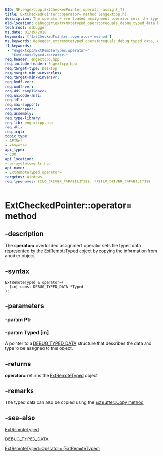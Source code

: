 ```yaml
---
UID: NF:engextcpp.ExtCheckedPointer.operator-assign(_T)
title: ExtCheckedPointer::operator= method (engextcpp.h)
description: The operator= overloaded assignment operator sets the typed data represented by the ExtRemoteTyped object by copying the information from another object.
old-location: debugger\extremotetyped_operatorequals_debug_typed_data.htm
tech.root: debugger
ms.date: 01/19/2018
keywords: ["ExtCheckedPointer::operator= method"]
ms.keywords: debugger.extremotetyped_operatorequals_debug_typed_data, operator=, ExtCheckedPointer::operator=, ExtRemoteTyped class [Windows Debugging], operator= method, ExtCheckedPointer, ExtBuffer::operator=, ExtBuffer, operator= method [Windows Debugging], ExtRemoteTyped class, operator= method [Windows Debugging]
f1_keywords:
 - "engextcpp/ExtRemoteTyped.operator="
 - "ExtRemoteTyped.operator="
req.header: engextcpp.hpp
req.include-header: Engextcpp.hpp
req.target-type: Desktop
req.target-min-winverclnt:
req.target-min-winversvr:
req.kmdf-ver:
req.umdf-ver:
req.ddi-compliance:
req.unicode-ansi:
req.idl:
req.max-support:
req.namespace:
req.assembly:
req.type-library:
req.lib: engextcpp.hpp
req.dll:
req.irql:
topic_type:
- APIRef
- kbSyntax
api_type:
- COM
api_location:
- arrayofelements.hpp
api_name:
- ExtRemoteTyped.operator=
targetos: Windows
req.typenames: SILO_DRIVER_CAPABILITIES, *PSILO_DRIVER_CAPABILITIES
---
```


# ExtCheckedPointer::operator= method


## -description


The <b>operator=</b> overloaded assignment operator sets the typed data represented by the <a href="..\engextcpp\nl-engextcpp-extremotetyped.md">ExtRemoteTyped</a> object by copying the information from another object.


## -syntax


```
ExtRemoteTyped & operator=(
  [in] const DEBUG_TYPED_DATA *Typed
);
```


## -parameters




### -param Ptr





### -param Typed [in]

A pointer to a <a href="..\wdbgexts\ns-wdbgexts-_debug_typed_data.md">DEBUG_TYPED_DATA</a> structure that describes the data and type to be assigned to this object.


## -returns


<b>operator=</b>  returns the <a href="..\engextcpp\nl-engextcpp-extremotetyped.md">ExtRemoteTyped</a> object.



## -remarks


The typed data can also be copied using the [ExtBuffer::Copy method](nf-engextcpp-extbuffer-copy(const_t_ulong).md)



## -see-also

<a href="..\engextcpp\nl-engextcpp-extremotetyped.md">ExtRemoteTyped</a>

<a href="..\wdbgexts\ns-wdbgexts-_debug_typed_data.md">DEBUG_TYPED_DATA</a>

<a href="..\engextcpp\nf-engextcpp-extbuffer-operator-assign(extbuffer__t__).md">ExtRemoteTyped::Operator= (ExtRemoteTyped)</a>

 

 


